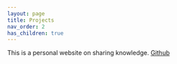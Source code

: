 ```yaml
---
layout: page
title: Projects
nav_order: 2
has_children: true
---
```


This is a personal website on sharing knowledge.
[Github](https://github.com/wqlevi)
